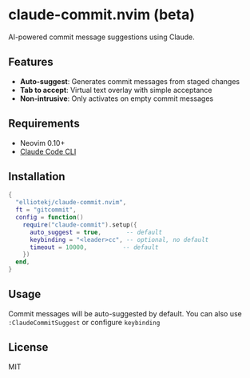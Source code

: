 # claude-commit.nvim (beta)

AI-powered commit message suggestions using Claude.

## Features

- **Auto-suggest**: Generates commit messages from staged changes
- **Tab to accept**: Virtual text overlay with simple acceptance
- **Non-intrusive**: Only activates on empty commit messages

## Requirements

- Neovim 0.10+
- [Claude Code CLI](https://docs.anthropic.com/en/docs/claude-code)

## Installation

```lua
{
  "elliotekj/claude-commit.nvim",
  ft = "gitcommit",
  config = function()
    require("claude-commit").setup({
      auto_suggest = true,       -- default
      keybinding = "<leader>cc", -- optional, no default
      timeout = 10000,          -- default
    })
  end,
}
```

## Usage

Commit messages will be auto-suggested by default. You can also use `:ClaudeCommitSuggest` or configure `keybinding`

## License

MIT
